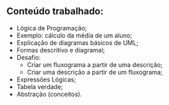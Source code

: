 ## Conteúdo trabalhado:
- Lógica de Programação;
- Exemplo: cálculo da média de um aluno;
- Explicação de diagramas básicos de UML;
- Formas descritivo e diagramal;
- Desafio:
    - Criar um fluxograma a partir de uma descrição;
    - Criar uma descrição a partir de um fluxograma;
- Expressões Lógicas;
- Tabela verdade;
- Abstração (conceitos).
